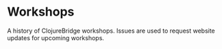 # Workshops
A history of ClojureBridge workshops. Issues are used to request website updates for upcoming workshops.
